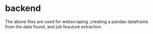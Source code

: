 # backend

The above files are used for webscraping ,creating a pandas dataframe from the data found, and job feauture extraction.
